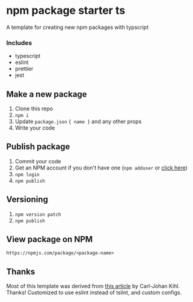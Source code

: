 # npm package starter ts

A template for creating new npm packages with typscript

### Includes

- typescript
- eslint
- prettier
- jest

## Make a new package

1. Clone this repo
1. `npm i`
1. Update `package.json` `{ name }` and any other props
1. Write your code

## Publish package

1. Commit your code
1. Get an NPM account if you don't have one (`npm adduser` or [click here](https://www.npmjs.com/signup))
1. `npm login`
1. `npm publish`

## Versioning

1. `npm version patch`
1. `npm publish`

## View package on NPM

`https://npmjs.com/package/<package-name>`

## Thanks

Most of this template was derived from [this article](https://itnext.io/step-by-step-building-and-publishing-an-npm-typescript-package-44fe7164964c) by Carl-Johan Kihl. Thanks! Customized to use eslint instead of tslint, and custom configs.
